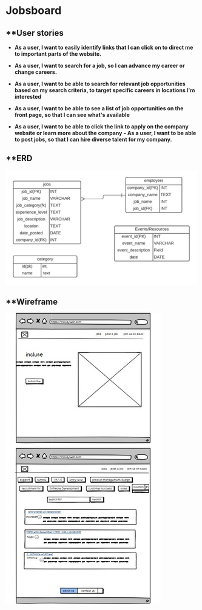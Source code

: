 # Jobsboard


**User stories
---------------------------------------------------------
- **As a user, I want to easily identify links that I can click on to direct me to important parts of the website.**
- **As a user, I want to search for a job, so I can advance my career or change careers.**
- **As a user, I want to be able to search for relevant job opportunities based on my search criteria, to target specific careers in locations I'm interested**
- **As a user, I want to be able to see a list of job opportunities on the front page, so that I can see what's available**

- **As a user, I want to be able to click the link to apply on the company website or learn more about the company**
**- As a user, I want to be able to post jobs, so that I can hire diverse talent for my company.**



**ERD
-----------------------------------------------------------
<img src="images/Copy of job board.jpeg">


**Wireframe
-------------------------------------------------------------
<img src ="images/wireframe4-jobsite.JPG">

